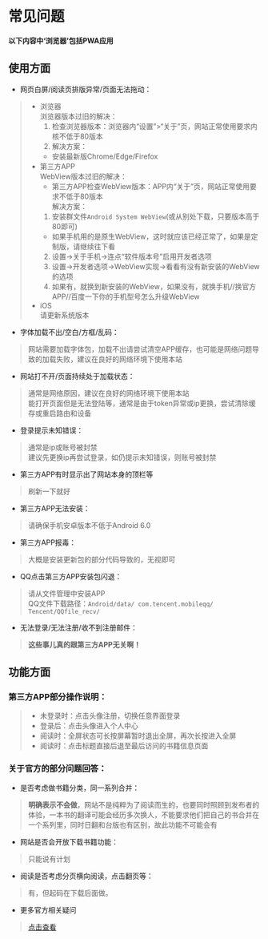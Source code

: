 # 常见问题
#### 以下内容中‘浏览器’包括PWA应用

## 使用方面

- 网页白屏/阅读页排版异常/页面无法拖动：

> - 浏览器  
>     浏览器版本过旧的解决：  
>     1. 检查浏览器版本：浏览器内“设置”>“关于”页，网站正常使用要求内核不低于80版本  
>     2. 解决方案：  
>     - 安装最新版Chrome/Edge/Firefox  
> - 第三方APP  
>     WebView版本过旧的解决：  
>     - 第三方APP检查WebView版本：APP内“关于”页，网站正常使用要求不低于80版本  
>     解决方案：  
>     1. 安装群文件`Android System WebView`(或从别处下载，只要版本高于80即可)
>     - 如果手机用的是原生WebView，这时就应该已经正常了，如果是定制版，请继续往下看
>     2. 设置→关于手机→连点“软件版本号”启用开发者选项
>     3. 设置→开发者选项→WebView实现→看看有没有新安装的WebView的选项
>     4. 如果有，就换到新安装的WebView，如果没有，就换手机//换官方APP//百度一下你的手机型号怎么升级WebView  
> - iOS  
>     请更新系统版本

- 字体加载不出/空白/方框/乱码：

> 网站需要加载字体包，加载不出请尝试清空APP缓存，也可能是网络问题导致的加载失败，建议在良好的网络环境下使用本站

- 网站打不开/页面持续处于加载状态：

> 通常是网络原因，建议在良好的网络环境下使用本站  
> 能打开页面但是无法登陆等，通常是由于token异常或ip更换，尝试清除缓存或重启路由和设备

- 登录提示未知错误：

> 通常是ip或账号被封禁  
> 建议先更换ip再尝试登录，如仍提示未知错误，则账号被封禁

- 第三方APP有时显示出了网站本身的顶栏等

> 刷新一下就好

- 第三方APP无法安装：

> 请确保手机安卓版本不低于Android 6.0

- 第三方APP报毒：

> 大概是安装更新包的部分代码导致的，无视即可

- QQ点击第三方APP安装包闪退：

> 请从文件管理中安装APP  
> QQ文件下载路径：`Android/data/ com.tencent.mobileqq/ Tencent/QQfile_recv/`

- 无法登录/无法注册/收不到注册邮件：

> **这些事儿真的跟第三方APP无关啊！**

## 功能方面
### 第三方APP部分操作说明：
> - 未登录时：点击头像注册，切换任意界面登录  
> - 登录后：点击头像进入个人中心  
> - 阅读时：全屏状态可长按屏幕暂时退出全屏，再次长按进入全屏  
> - 阅读时：点击标题直接后退至最后访问的书籍信息页面  

### 关于官方的部分问题回答：

- 是否考虑做书籍分类，同一系列合并：

> **明确表示不会做**，网站不是纯粹为了阅读而生的，也要同时照顾到发布者的体验，一本书的翻译可能会经历多次换人，不能要求他们把自己的书合并在一个系列里，同时日翻和台版也有区别，故此功能不可能会有

- 网站是否会开放下载书籍功能：

> 只能说有计划

- 阅读是否考虑分页横向阅读，点击翻页等：

> 有，但起码在下载后面做。

- 更多官方相关疑问

> [点击查看](https://afdian.net/p/7b6f839ab6ee11eb917e52540025c377)
